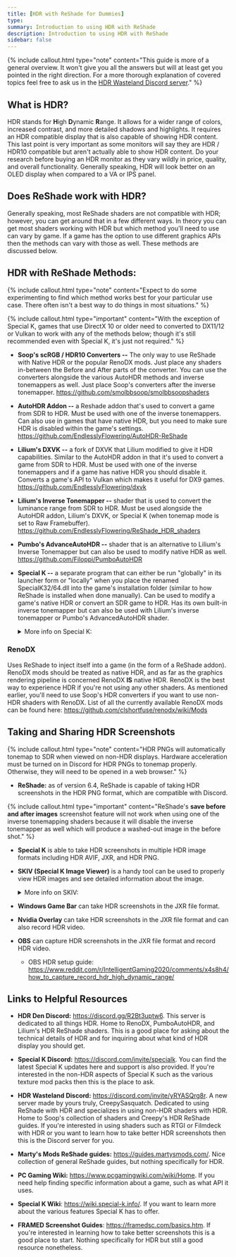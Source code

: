```yaml
---
title: [HDR with ReShade for Dummies]
type: 
summary: Introduction to using HDR with ReShade
description: Introduction to using HDR with ReShade
sidebar: false
---
```


{% include callout.html type="note" content="This guide is more of a general overview. It won't give you all the
answers but will at least get you pointed in the right direction. For a
more thorough explanation of covered topics feel free to ask us in the
[HDR Wasteland Discord server](https://discord.com/invite/yRYASQrg8r)." %}

## What is HDR?

HDR stands for **H**igh **D**ynamic **R**ange. It allows for a wider
range of colors, increased contrast, and more detailed shadows and
highlights. It requires an HDR compatible display that is also capable
of showing HDR content. This last point is very important as some
monitors will say they are HDR / HDR10 compatible but aren't actually
able to show HDR content. Do your research before buying an HDR monitor
as they vary wildly in price, quality, and overall functionality.
Generally speaking, HDR will look better on an OLED display when
compared to a VA or IPS panel.

## Does ReShade work with HDR?

Generally speaking, most ReShade shaders are not compatible with HDR;
however, you can get around that in a few different ways. In theory you
can get most shaders working with HDR but which method you'll need to
use can vary by game. If a game has the option to use different graphics
APIs then the methods can vary with those as well. These methods are
discussed below.

## HDR with ReShade Methods:

{% include callout.html type="note" content="Expect to do some experimenting to find which method works best for
your particular use case. There often isn't a best way to do things in
most situations." %}

{% include callout.html type="important" content="With the exception of Special K, games that use DirectX 10 or older
need to converted to DX11/12 or Vulkan to work with any of the methods
below; though it's still recommended even with Special K, it's just not
required." %}

- **Soop's scRGB / HDR10 Converters --** The only way to use ReShade
  with Native HDR or the popular RenoDX mods. Just place any shaders
  in-between the Before and After parts of the converter. You can use
  the converters alongside the various AutoHDR methods and inverse
  tonemappers as well. Just place Soop's converters after the inverse
  tonemapper. <https://github.com/smolbbsoop/smolbbsoopshaders>

- **AutoHDR Addon --** a Reshade addon that's used to convert a game
  from SDR to HDR. Must be used with one of the inverse tonemappers. Can
  also use in games that have native HDR, but you need to make sure HDR
  is disabled within the game's settings.
  <https://github.com/EndlesslyFlowering/AutoHDR-ReShade>

- **Lilium's DXVK --** a fork of DXVK that Lilium modified to give it
  HDR capabilities. Similar to the AutoHDR addon in that it's used to
  convert a game from SDR to HDR. Must be used with one of the inverse
  tonemappers and if a game has native HDR you should disable it.
  Converts a game's API to Vulkan which makes it useful for DX9 games.
  <https://github.com/EndlesslyFlowering/dxvk>

- **Lilium's Inverse Tonemapper --** shader that is used to convert the
  luminance range from SDR to HDR. Must be used alongside the AutoHDR
  addon, Lilium's DXVK, or Special K (when tonemap mode is set to Raw
  Framebuffer).
  <https://github.com/EndlesslyFlowering/ReShade_HDR_shaders>

- **Pumbo's AdvanceAutoHDR --** shader that is an alternative to
  Lilium's Inverse Tonemapper but can also be used to modify native HDR
  as well. <https://github.com/Filoppi/PumboAutoHDR>

- **Special K --** a separate program that can either be run "globally"
  in its launcher form or "locally" when you place the renamed
  SpecialK32/64.dll into the game's installation folder (similar to how
  ReShade is installed when done manually). Can be used to modify a
  game's native HDR or convert an SDR game to HDR. Has its own built-in
  inverse tonemapper but can also be used with Lilium's inverse
  tonemapper or Pumbo's AdvancedAutoHDR shader.
  
  <details>
  <summary>More info on Special K:</summary>
	<ol>
	<ul>
    <li>Special K's pipeline remastering feature (OpenGL and DX11 only) is
    an advanced feature which allows the HDR remastering process to
    start earlier in the graphics pipeline (similar to RenoDX). In
    simple terms, it can make the final HDR output look better but isn't
    recommended for first-time users of Special K because of the
    additional steps it takes to get it configured.</li>

    <li>Recommend grabbing the latest version of the installer from the
    Special K Discord: <a href="https://discord.com/invite/specialk">https://discord.com/invite/specialk</a></li>

    <li>Special K gets updated often so I recommend turning on automatic
    updates. You can also grab updates from their Discord's
    nightly-builds channel.</li>

    <li>Special K is not compatible with most of Otis' camera tools but this
    will depend on the game it's being used in.</li>

    <li>Special K can also be used for much more than HDR but that's out of
    the scope of this quick overview.</li>
	</ul>
	</ol>
	</details>

### RenoDX

Uses ReShade to inject itself into a game (in the form of a ReShade
addon). RenoDX mods should be treated as native HDR, and as far as the
graphics rendering pipeline is concerned RenoDX **IS** native HDR.
RenoDX is the best way to experience HDR if you're not using any other
shaders. As mentioned earlier, you'll need to use Soop's HDR converters
if you want to use non-HDR shaders with RenoDX. List of all the
currently available RenoDX mods can be found here:
<https://github.com/clshortfuse/renodx/wiki/Mods>

## Taking and Sharing HDR Screenshots

{% include callout.html type="note" content="HDR PNGs will automatically tonemap to SDR when viewed on non-HDR
displays. Hardware acceleration must be turned on in Discord for HDR
PNGs to tonemap properly. Otherwise, they will need to be opened in
a web browser." %}

- **ReShade:** as of version 6.4, ReShade is capable of taking HDR
  screenshots in the HDR PNG format, which are compatible with Discord.

{% include callout.html type="important" content="ReShade's **save before and after images** screenshot feature will not work
when using one of the inverse tonemapping shaders because it will
disable the inverse tonemapper as well which will produce a
washed-out image in the before shot." %}

- **Special K** is able to take HDR screenshots in multiple HDR image
  formats including HDR AVIF, JXR, and HDR PNG.

- **SKIV (Special K Image Viewer)** is a handy tool can be used to
  properly view HDR images and see detailed information about the image.
  
   <details>
   <summary>More info on SKIV:</summary>
	<ol>
	<ul>
    <li>Convert HDR images to another HDR image type (such as JXR to HDR
    PNG) and export HDR images to SDR.</li>
    <li>Crop HDR images using by holding ctrl + left click, then select the
    area you want to keep, release the left click which will then save
    the cropped image to your clipboard, paste the image back into SKIV.</li>
	<li>Can take HDR screenshots which essentially makes it an HDR version
    of the Windows snipping tool.</li>
	<li>SKIV automatically comes with Special K when you install the latest
    version from the Discord. You'll find SKIV in the main Special K
    install directory.</li>
	<li>SKIV does not need Special K to function so if you have no interest
    in using Special K you can move SKIV.exe to its own folder, then
    uninstall Special K. I do recommend moving SKIV to a folder, and not
    just place the program on your desktop because it will automatically
    download any additional needed files that are required when saving
    an image to that particular file type. So you'll end up with more
    than just SKIV.exe in that folder.</li>
	</ul>
	</ol>
	</details>

- **Windows Game Bar** can take HDR screenshots in the JXR file format.

- **Nvidia Overlay** can take HDR screenshots in the JXR file format and can
  also record HDR video.

- **OBS** can capture HDR screenshots in the JXR file format and record HDR
  video.

  - OBS HDR setup guide:
    <https://www.reddit.com/r/IntelligentGaming2020/comments/x4s8h4/how_to_capture_record_hdr_high_dynamic_range/>

## Links to Helpful Resources

- **HDR Den Discord:** <https://discord.gg/R2Bt3uptw6>. This server is
  dedicated to all things HDR. Home to RenoDX, PumboAutoHDR, and
  Lilium's HDR ReShade shaders. This is a good place for asking about
  the technical details of HDR and for inquiring about what kind of HDR
  display you should get.

- **Special K Discord:** <https://discord.com/invite/specialk>. You can
  find the latest Special K updates here and support is also provided.
  If you're interested in the non-HDR aspects of Special K such as the
  various texture mod packs then this is the place to ask.

- **HDR Wasteland Discord:** <https://discord.com/invite/yRYASQrg8r>. A
  new server made by yours truly, CreepySasquatch. Dedicated to using
  ReShade with HDR and specializes in using non-HDR shaders with HDR.
  Home to Soop's collection of shaders and Creepy's HDR ReShade guides.
  If you're interested in using shaders such as RTGI or Filmdeck with
  HDR or you want to learn how to take better HDR screenshots then this
  is the Discord server for you.

- **Marty's Mods ReShade guides:** <https://guides.martysmods.com/>.
  Nice collection of general ReShade guides, but nothing specifically
  for HDR.

- **PC Gaming Wiki:** <https://www.pcgamingwiki.com/wiki/Home>. If you
  need help finding specific information about a game, such as what API
  it uses.

- **Special K Wiki**: <https://wiki.special-k.info/>. If you want to
  learn more about the various features Special K has to offer.

- **FRAMED Screenshot Guides**: <https://framedsc.com/basics.htm>. If
  you're interested in learning how to take better screenshots this is a
  good place to start. Nothing specifically for HDR but still a good
  resource nonetheless.

